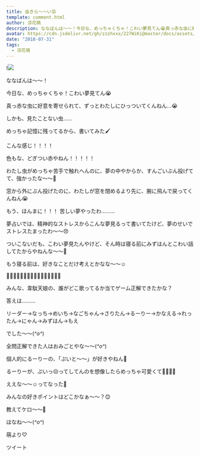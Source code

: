 ```yaml
---
title: 虫きら〜〜い😡
template: comment.html
author: 涼花萌
description: ななばんは〜〜！今日な、めっちゃくちゃ！こわい夢見てん😭真っ赤な虫に好意を寄せられて、ずっとわたしにひっついてくんねん…😭しかも、見たことない虫……めっちゃ...
avatar: https://cdn.jsdelivr.net/gh/zzzhxxx/227WiKi@master/docs/assets/photo/avatar/moe.jpg
date: "2018-07-31"
tags:
  - 涼花萌
---
```


!![](https://cdn.jsdelivr.net/gh/227WiKi/227WiKi-image@master/blog-image/moe-2018-07-31_1.jpg)






ななばんは〜〜！






今日な、めっちゃくちゃ！こわい夢見てん😭


真っ赤な虫に好意を寄せられて、ずっとわたしにひっついてくんねん…😭



しかも、見たことない虫……




めっちゃ記憶に残ってるから、書いてみた🖌








こんな感じ！！！！




色もな、どぎつい赤やねん！！！！！









わたし虫がめっちゃ苦手で触れへんのに、夢の中やからか、すんごいぶん投げてて、強かったな〜〜🤔






窓から外にぶん投げたのに、わたしが窓を閉めるより先に、腕に飛んで戻ってくんねん😭








もう、ほんまに！！！
苦しい夢やったわ………




夢占いでは、精神的なストレスからこんな夢見るって書いてたけど、夢のせいでストレスたまったわ〜〜😞









ついこないだも、こわい夢見たんやけど、そん時は寝る前にみずはんとこわい話してたからやねんな〜〜🙈






もう寝る前は、好きなことだけ考えとかなな〜〜☺️











🏃💨🏃💨🏃💨🏃💨🏃💨🏃💨🏃💨🏃💨





みんな、韋駄天娘の、誰がどこ歌ってるか当てゲーム正解できたかな？





答えは………




リーダー→なっち→めいち→なごちゃん→さりたん→るーりー→かなえる→れったん→にゃん→みずはん→もえ




でした〜〜(*^o^*)





全問正解できた人はおみごとやな〜〜(*^o^*)









個人的にるーりーの、「ぷいと〜〜」が好きやねん💓


るーりーが、ぷいっ😒ってしてんのを想像したらめっちゃ可愛くて💓💓💓💓


ええな〜〜☺️ってなった🙈







みんなの好きポイントはどこかなぁ〜〜？😊




教えてケロ〜〜🐸








ほなね〜〜(*^o^*)




萌より♡


ツイート




